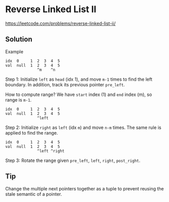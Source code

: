 # Reverse Linked List II

https://leetcode.com/problems/reverse-linked-list-ii/

## Solution

Example

```
idx  0     1  2  3  4  5
val  null  1  2  3  4  5
              ^m    ^n
```

Step 1: Initialize `left` as `head` (idx 1), and move `m-1` times to find the left boundary. In addition, track its
previous pointer `pre_left`.

How to compute range? We have `start` index (1) and `end` index (m), so range is `m-1`.

```
idx  0     1  2  3  4  5
val  null  1  2  3  4  5
              ^left
```

Step 2: Initialize `right` as `left` (idx `m`) and move `n-m` times. The same rule is applied to find the range.

```
idx  0     1  2  3  4  5
val  null  1  2  3  4  5
              ^left ^right
```

Step 3: Rotate the range given `pre_left`, `left`, `right`, `post_right`.

## Tip

Change the multiple next pointers together as a tuple to prevent reusing the stale semantic of a pointer.